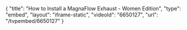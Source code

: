 {
    "title": "How to Install a MagnaFlow Exhaust - Women Edition",
    "type": "embed",
    "layout": "iframe-static",
    "videoId": "6650127",
    "url": "\/tvpembed\/6650127"
}